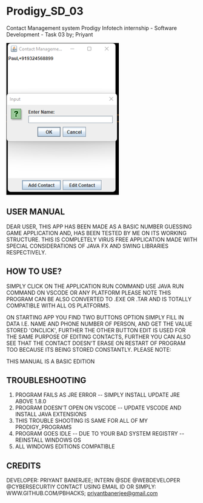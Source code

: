 # Prodigy_SD_03
Contact Management system
Prodigy Infotech internship - Software Development - Task 03 by; Priyant

![Alt text](https://github.com/Pbhacks/Prodigy_SD_03/blob/main/Screenshot%202023-10-09%20184221.png)
 
 USER MANUAL
-------------

DEAR USER,
THIS APP HAS BEEN MADE AS A BASIC NUMBER GUESSING GAME APPLICATION AND, HAS BEEN TESTED BY ME 
ON ITS WORKING STRUCTURE.
THIS IS COMPLETELY VIRUS FREE APPLICATION MADE WITH SPECIAL CONSIDERATIONS OF JAVA FX
AND SWING LIBRARIES RESPECTIVELY.

 HOW TO USE?
-------------
SIMPLY CLICK ON THE APPLICATION RUN COMMAND USE JAVA RUN COMMAND ON VSCODE OR ANY PLATFORM
PLEASE NOTE THIS PROGRAM CAN BE ALSO CONVERTED TO .EXE OR .TAR AND IS TOTALLY COMPATIBLE
WITH ALL OS PLATFORMS.

ON STARTING APP YOU FIND TWO BUTTONS OPTION SIMPLY FILL IN DATA I.E. NAME AND PHONE NUMBER OF PERSON,
AND GET THE VALUE STORED 'ONCLICK', FURTHER THE OTHER BUTTON EDIT IS USED FOR THE SAME PURPOSE OF EDITING CONTACTS,
FURTHER YOU CAN ALSO SEE THAT THE CONTACT DOESN'T ERASE ON RESTART OF PROGRAM TOO BECAUSE ITS BEING STORED CONSTANTLY.
PLEASE NOTE:

THIS MANUAL IS A BASIC EDITION

 TROUBLESHOOTING
-----------------
1. PROGRAM FAILS AS JRE ERROR -- SIMPLY INSTALL UPDATE JRE ABOVE 1.8.0
2. PROGRAM DOESN'T OPEN ON VSCODE -- UPDATE VSCODE AND INSTALL JAVA EXTENSIONS
3. THIS TROUBLE SHOOTING IS SAME FOR ALL OF MY PRODIGY_PROGRAMS
4. PROGRAM GOES IDLE -- DUE TO YOUR BAD SYSTEM REGISTRY -- REINSTALL WINDOWS OS
5. ALL WINDOWS EDITIONS COMPATIBLE

 CREDITS
---------

DEVELOPER: PRIYANT BANERJEE;
INTERN @SDE @WEBDEVELOPER @CYBERSECURTIY
CONTACT USING EMAIL ID OR SIMPLY: WWW.GITHUB.COM/PBHACKS;
priyantbanerjee@gmail.com
